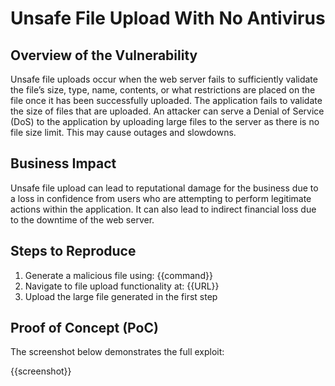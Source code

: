 # Unsafe File Upload With No Antivirus

## Overview of the Vulnerability

Unsafe file uploads occur when the web server fails to sufficiently validate the file’s size, type, name, contents, or what restrictions are placed on the file once it has been successfully uploaded. The application fails to validate the size of files that are uploaded. An attacker can serve a Denial of Service (DoS) to the application by uploading large files to the server as there is no file size limit. This may cause outages and slowdowns.

## Business Impact

Unsafe file upload can lead to reputational damage for the business due to a loss in confidence from users who are attempting to perform legitimate actions within the application. It can also lead to indirect financial loss due to the downtime of  the web server.

## Steps to Reproduce

1. Generate a malicious file using: {{command}}
1. Navigate to file upload functionality at: {{URL}}
1. Upload the large file generated in the first step

## Proof of Concept (PoC)

The screenshot below demonstrates the full exploit:

{{screenshot}}
